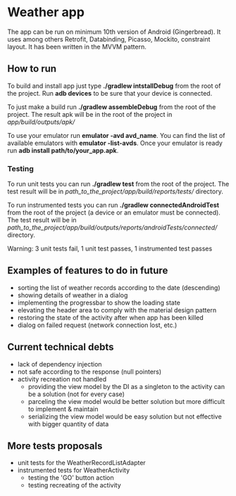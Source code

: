 # Weather app

The app can be run on minimum 10th version of Android (Gingerbread). It uses among others Retrofit, Databinding, Picasso, Mockito, constraint layout. It has been written in the MVVM pattern.

## How to run

To build and install app just type **./gradlew intstallDebug** from the root of the project. Run **adb devices** to be sure that your device is connected.

To just make a build run **./gradlew assembleDebug** from the root of the project. The result apk will be in the root of the project in *app/build/outputs/apk/*

To use your emulator run **emulator -avd avd_name**. You can find the list of available emulators with **emulator -list-avds**. Once your emulator is ready run **adb install path/to/your_app.apk**.

### Testing

To run unit tests you can run **./gradlew test** from the root of the project. The test result will be in *path_to_the_project/app/build/reports/tests/* directory.

To run instrumented tests you can run **./gradlew connectedAndroidTest** from the root of the project (a device or an emulator must be connected). The test result will be in *path_to_the_project/app/build/outputs/reports/androidTests/connected/* directory.

Warning: 3 unit tests fail, 1 unit test passes, 1 instrumented test passes

## Examples of features to do in future

- sorting the list of weather records according to the date (descending)
- showing details of weather in a dialog
- implementing the progressbar to show the loading state
- elevating the header area to comply with the material design pattern
- restoring the state of the activity after when app has been killed
- dialog on failed request (network connection lost, etc.)

## Current technical debts

- lack of dependency injection
- not safe according to the response (null pointers)
- activity recreation not handled
    - providing the view model by the DI as a singleton to the activity can be a solution (not for every case)
    - parceling the view model would be better solution but more difficult to implement & maintain
    - serializing the view model would be easy solution but not effective with bigger quantity of data

## More tests proposals

- unit tests for the WeatherRecordListAdapter
- instrumented tests for WeatherActivity
    - testing the 'GO' button action
    - testing recreating of the activity

